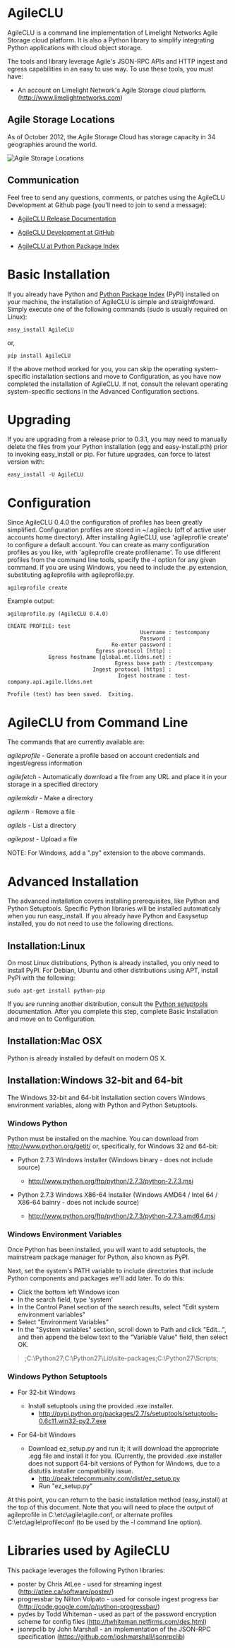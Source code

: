 # AgileCLU #

AgileCLU is a command line implementation of Limelight Networks Agile Storage cloud platform.  It is also a Python library to simplify integrating Python applications with cloud object storage.

The tools and library leverage Agile's JSON-RPC APIs and HTTP ingest and egress capabilities in an easy to use way.  To use these tools, you must have:

* An account on Limelight Network's Agile Storage cloud platform. (http://www.limelightnetworks.com)

## Agile Storage Locations ##

As of October 2012, the Agile Storage Cloud has storage capacity in 34 geographies around the world.

![Agile Storage Locations](https://raw.github.com/wylieswanson/AgileCLU/master/agile_locations_oct_2012.jpg)

## Communication ##

Feel free to send any questions, comments, or patches using the AgileCLU Development at Github page (you'll need to join to send a message): 

* [AgileCLU Release Documentation](http:/wylieswanson.github.com/AgileCLU)

* [AgileCLU Development at GitHub](https://github.com/wylieswanson/AgileCLU)

* [AgileCLU at Python Package Index](http://pypi.python.org/pypi/AgileCLU)

# Basic Installation #
If you already have Python and [Python Package Index](http://pypi.python.org/pypi/setuptools) (PyPI) installed on your machine, the installation of AgileCLU is simple and straightfoward.  Simply execute one of the following commands (sudo is usually required on Linux):

	easy_install AgileCLU

or,

	pip install AgileCLU

If the above method worked for you, you can skip the operating system-specific installation sections and move to Configuration, as you have now completed the installation of AgileCLU.  If not, consult the relevant operating system-specific sections in the Advanced Configuration sections.

# Upgrading #

If you are upgrading from a release prior to 0.3.1, you may need to manually delete the files from your Python installation (egg and easy-install.pth) prior to invoking easy_install or pip.  For future upgrades, can force to latest version with:

	easy_install -U AgileCLU

# Configuration #

Since AgileCLU 0.4.0 the configuration of profiles has been greatly simplified.  Configuration profiles are stored in ~/.agileclu (off of active user accounts home directory).  After installing AgileCLU, use 'agileprofile create' to configure a default account.  You can create as many configuration profiles as you like, with 'agileprofile create profilename'.  To use different profiles from the command line tools, specify the -l option for any given command.  If you are using Windows, you need to include the .py extension, substituting agileprofile with agileprofile.py.

	agileprofile create

Example output:

	agileprofile.py (AgileCLU 0.4.0)

	CREATE PROFILE: test
	                                          Username : testcompany
	                                          Password : 
	                                 Re-enter password : 
	                            Egress protocol [http] : 
	             Egress hostname [global.mt.lldns.net] : 
	                                  Egress base path : /testcompany
	                           Ingest protocol [https] : 
	                                   Ingest hostname : test-company.api.agile.lldns.net
	
	Profile (test) has been saved.  Exiting.

# AgileCLU from Command Line #

The commands that are currently available are:

*agileprofile* - Generate a profile based on account credentials and ingest/egress information

*agilefetch* - Automatically download a file from any URL and place it in your storage in a specified directory

*agilemkdir* - Make a directory

*agilerm* - Remove a file

*agilels* - List a directory

*agilepost* - Upload a file

NOTE: For Windows, add a ".py" extension to the above commands.


# Advanced Installation #

The advanced installation covers installing prerequisites, like Python and Python Setuptools.  Specific Python libraries will be installed automaticaly when you run easy_install.  If you already have Python and Easysetup installed, you do not need to use the following directions.


## Installation:Linux ##

On most Linux distributions, Python is already installed, you only need to install PyPI.  For Debian, Ubuntu and other distributions using APT, install PyPI with the following:

	sudo apt-get install python-pip

If you are running another distribution, consult the [Python setuptools](http://pypi.python.org/pypi/setuptools) documentation.  After you complete this step, complete Basic Installation and move on to Configuration.


## Installation:Mac OSX ##

Python is already installed by default on modern OS X.

## Installation:Windows 32-bit and 64-bit ##

The Windows 32-bit and 64-bit Installation section covers Windows environment variables, along with Python and Python Setuptools.

### Windows Python ###

Python must be installed on the machine.  You can download from http://www.python.org/getit/ or, specifically, for Windows 32 and 64-bit:

* Python 2.7.3 Windows Installer (Windows binary - does not include source)
	* http://www.python.org/ftp/python/2.7.3/python-2.7.3.msi

* Python 2.7.3 Windows X86-64 Installer (Windows AMD64 / Intel 64 / X86-64 bainry - does not include source)
	* http://www.python.org/ftp/python/2.7.3/python-2.7.3.amd64.msi

### Windows Environment Variables ###

Once Python has been installed, you will want to add setuptools, the mainstream package manager for Python, also known as PyPI.

Next, set the system's PATH variable to include directories that include Python components and packages we'll add later.  To do this:

* Click the bottom left Windows icon
* In the search field, type 'system'
* In the Control Panel section of the search results, select "Edit system environment variables"
* Select "Environment Variables"
* In the "System variables" section, scroll down to Path and click "Edit...", and then append the below text to the "Variable Value" field, then select OK.

> ;C:\Python27;C:\Python27\Lib\site-packages;C:\Python27\Scripts;


### Windows Python Setuptools ###

* For 32-bit Windows
	* Install setuptools using the provided .exe installer.
		* http://pypi.python.org/packages/2.7/s/setuptools/setuptools-0.6c11.win32-py2.7.exe

* For 64-bit Windows
	* Download ez_setup.py and run it; it will download the appropriate .egg file and install it for you. (Currently, the provided .exe installer does not support 64-bit versions of Python for Windows, due to a distutils installer compatibility issue.
		* http://peak.telecommunity.com/dist/ez_setup.py
		* Run "ez_setup.py"

At this point, you can return to the basic installation method (easy_install) at the top of this document.  Note that you will need to place the output of agileprofile in C:\etc\agile\agile.conf, or alternate profiles C:\etc\agile\profileconf (to be used by the -l command line option).


# Libraries used by AgileCLU #

This package leverages the following Python libraries:

* poster by Chris AtLee - used for streaming ingest (http://atlee.ca/software/poster/)
* progressbar by Nilton Volpato - used for console ingest progress bar (http://code.google.com/p/python-progressbar/)
* pydes by Todd Whiteman - used as part of the password encryption scheme for config files (http://twhiteman.netfirms.com/des.html)
* jsonrpclib by John Marshall - an implementation of the JSON-RPC specification (https://github.com/joshmarshall/jsonrpclib)


